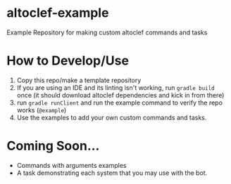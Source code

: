 # altoclef-example
Example Repository for making custom altoclef commands and tasks

# How to Develop/Use

1) Copy this repo/make a template repository
2) If you are using an IDE and its linting isn't working, run `gradle build` once (it should download altoclef dependencies and kick in from there)
3) run `gradle runClient` and run the example command to verify the repo works (`@example`)
4) Use the examples to add your own custom commands and tasks.


# Coming Soon...
- Commands with arguments examples
- A task demonstrating each system that you may use with the bot.
